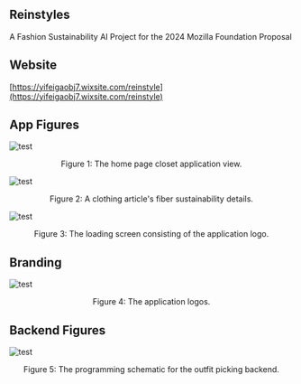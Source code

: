 ## Reinstyles
A Fashion Sustainability AI Project for the 2024 Mozilla Foundation Proposal 

## Website
[https://yifeigaobj7.wixsite.com/reinstyle](https://yifeigaobj7.wixsite.com/reinstyle)

## App Figures

![test](https://i.imgur.com/DJNAisv.jpg)
<p align="center">
  Figure 1: The home page closet application view.
</p>

![test](https://i.imgur.com/dmY4XNf.jpg)
<p align="center">
  Figure 2: A clothing article's fiber sustainability details.
</p>

![test](https://i.imgur.com/Gc05Hn5.png)
<p align="center">
  Figure 3: The loading screen consisting of the application logo.
</p>

## Branding


![test](https://i.imgur.com/MF6KGIl.png)
<p align="center">
  Figure 4: The application logos.
</p>


## Backend Figures

![test](https://i.imgur.com/rzB9vzb.png)
<p align="center">
  Figure 5: The programming schematic for the outfit picking backend.
</p>




